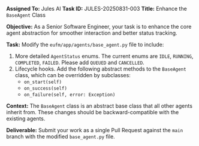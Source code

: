 **Assigned To:** Jules AI
**Task ID:** JULES-20250831-003
**Title:** Enhance the `BaseAgent` Class

**Objective:**
As a Senior Software Engineer, your task is to enhance the core agent abstraction for smoother interaction and better status tracking.

**Task:**
Modify the `eufm/app/agents/base_agent.py` file to include:
1.  More detailed `AgentStatus` enums. The current enums are `IDLE`, `RUNNING`, `COMPLETED`, `FAILED`. Please add `QUEUED` and `CANCELLED`.
2.  Lifecycle hooks. Add the following abstract methods to the `BaseAgent` class, which can be overridden by subclasses:
    *   `on_start(self)`
    *   `on_success(self)`
    *   `on_failure(self, error: Exception)`

**Context:**
The `BaseAgent` class is an abstract base class that all other agents inherit from. These changes should be backward-compatible with the existing agents.

**Deliverable:**
Submit your work as a single Pull Request against the `main` branch with the modified `base_agent.py` file.
